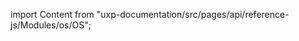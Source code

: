
import Content from "uxp-documentation/src/pages/api/reference-js/Modules/os/OS";

<Content query="product=photoshop"/>

